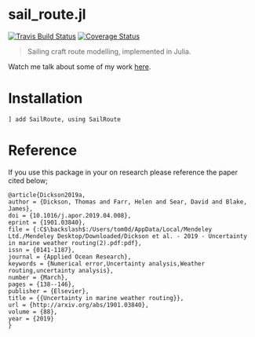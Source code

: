 # sail_route.jl

[![Travis Build Status](https://travis-ci.org/TAJD/SailRoute.jl.svg?branch=master)](https://travis-ci.org/TAJD/SailRoute.jl)
[![Coverage Status](https://coveralls.io/repos/github/TAJD/SailRoute.jl/badge.svg?branch=master)](https://coveralls.io/github/TAJD/SailRoute.jl?branch=master)

> Sailing craft route modelling, implemented in Julia.

Watch me talk about some of my work [here](https://www.youtube.com/watch?v=H9734QKifKg&t=).

# Installation

```] add SailRoute, using SailRoute```

# Reference

If you use this package in your on research please reference the paper cited below;

```
@article{Dickson2019a,
author = {Dickson, Thomas and Farr, Helen and Sear, David and Blake, James},
doi = {10.1016/j.apor.2019.04.008},
eprint = {1901.03840},
file = {:C$\backslash$:/Users/tom0d/AppData/Local/Mendeley Ltd./Mendeley Desktop/Downloaded/Dickson et al. - 2019 - Uncertainty in marine weather routing(2).pdf:pdf},
issn = {0141-1187},
journal = {Applied Ocean Research},
keywords = {Numerical error,Uncertainty analysis,Weather routing,uncertainty analysis},
number = {March},
pages = {138--146},
publisher = {Elsevier},
title = {{Uncertainty in marine weather routing}},
url = {http://arxiv.org/abs/1901.03840},
volume = {88},
year = {2019}
}
```
